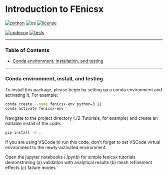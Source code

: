 # Introduction to FEnicsx

[![python](https://img.shields.io/badge/python-3.12-blue.svg)](https://www.python.org/)
![os](https://img.shields.io/badge/os-ubuntu%20|%20macos%20|%20windows-blue.svg)
[![license](https://img.shields.io/badge/license-MIT-green.svg)](https://github.com/sandialabs/sibl#license)

[![codecov](https://codecov.io/gh/Keenan-Wood/BU_ENGME700_KeenanWood_A2/graph/badge.svg?token=p5DMvJ6byO)](https://codecov.io/gh/Keenan-Wood/BU_ENGME700_KeenanWood_A2)
[![tests](https://github.com/Keenan-Wood/BU_ENGME700_KeenanWood_A2/actions/workflows/tests.yml/badge.svg)](https://github.com/Keenan-Wood/BU_ENGME700_KeenanWood_A2/actions)

---

### Table of Contents
* [Conda environment, installation, and testing](#install)

---

### Conda environment, install, and testing <a name="install"></a>

To install this package, please begin by setting up a conda environment and activating it. For example:
```bash
conda create --name fenicsx-env python=3.12
conda activate fenicsx-env
```

Navigate to the project directory (./2_Tutorials, for example) and create an editable install of the code:
```bash
pip install -e .
```

If you are using VSCode to run this code, don't forget to set VSCode virtual environment to the newly-activated environment.

Open the jupyter notebooks (.ipynb) for simple fenicsx tutorials demonstrating
(a) validation with analytical results
(b) mesh refinement effects
(c) failure modes
